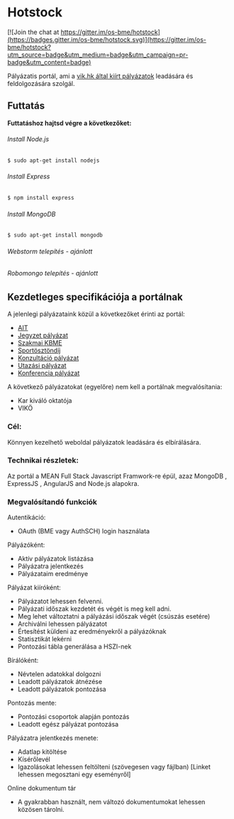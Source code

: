 # Hotstock

[![Join the chat at https://gitter.im/os-bme/hotstock](https://badges.gitter.im/os-bme/hotstock.svg)](https://gitter.im/os-bme/hotstock?utm_source=badge&utm_medium=badge&utm_campaign=pr-badge&utm_content=badge)

Pályázatis portál, ami a [vik.hk által kiírt pályázatok](https://vik.hk/palyazatok) leadására és feldolgozására szolgál.

## Futtatás

**Futtatáshoz hajtsd végre a következőket:**

###### Install Node.js

```bash
$ sudo apt-get install nodejs
```

###### Install Express

```bash
$ npm install express
```

###### Install MongoDB 

```bash
$ sudo apt-get install mongodb
```

###### Webstorm telepítés - ajánlott


###### Robomongo telepítés - ajánlott

## Kezdetleges specifikációja a portálnak

A jelenlegi pályázataink közül a következőket érinti az portál: 

 - [AIT](https://vik.hk/ait-palyazat)
 - [Jegyzet pályázat](https://vik.hk/jegyzetpalyazat)
 - [Szakmai KBME](https://vik.hk/palyazatok/kbme)
 - [Sportösztöndíj](https://vik.hk/sportosztondij)
 - [Konzultáció pályázat](https://vik.hk/konzultacio-palyazat)
 - [Utazási pályázat](https://vik.hk/utazasi-palyazat)
 - [Konferencia pályázat](https://vik.hk/konferencia-palyazat)

A következő pályázatokat (egyelőre) nem kell a portálnak megvalósítania:

- Kar kiváló oktatója
- VIKÖ


### Cél:
Könnyen kezelhető weboldal pályázatok leadására és elbírálására.

### Technikai részletek:
Az portál a MEAN Full Stack Javascript Framwork-re épül, azaz MongoDB , ExpressJS , AngularJS and Node.js alapokra.

### Megvalósítandó funkciók

Autentikáció:

- OAuth (BME vagy AuthSCH) login használata

Pályázóként:

- Aktív pályázatok listázása
- Pályázatra jelentkezés
- Pályázataim eredménye

Pályázat kiíróként:

- Pályázatot lehessen felvenni.
- Pályázati időszak kezdetét és végét is meg kell adni.
- Meg lehet változtatni a pályázási időszak végét (csúszás esetére)
- Archiválni lehessen pályázatot
- Értesítést küldeni az eredményekről a pályázóknak
- Statisztikát lekérni
- Pontozási tábla generálása a HSZI-nek

Bírálóként:

- Névtelen adatokkal dolgozni
- Leadott pályázatok átnézése
- Leadott pályázatok pontozása

Pontozás mente:

- Pontozási csoportok alapján pontozás
- Leadott egész pályázat pontozása
 

Pályázatra jelentkezés menete:

- Adatlap kitöltése
- Kísérőlevél
- Igazolásokat lehessen feltölteni (szövegesen vagy fájlban) [Linket lehessen megosztani egy eseményről]

Online dokumentum tár

- A gyakrabban használt, nem változó dokumentumokat lehessen közösen tárolni.
